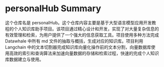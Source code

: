 # personalHub Summary

这个仓库名是 personalHub。这个仓库内容主要是基于大型语言模型应用开发教程的个人知识库助手项目。该项目通过精心设计和开发，实现了对大量复杂信息的有效管理和检索，为用户提供了一个强大的信息获取工具。项目使用多种方法完成 Datawhale 中所有 md 文件的抽取与概括，生成对应的知识库。项目利用 Langchain 中的文本切割器完成知识库向量化操作前的文本分割，向量数据库使用高效的索引和查询算法来加速向量数据的存储和检索过程，快速的完成个人知识库数据建立与使用。